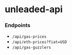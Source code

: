 # unleaded-api

### Endpoints

- `/api/gas-prices`
- `/api/eth-prices?fiat=USD`
- `/api/gas-guzzlers`
